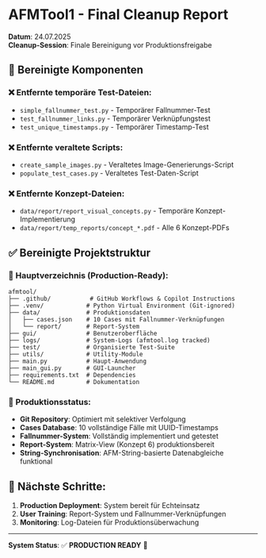 # AFMTool1 - Final Cleanup Report
**Datum**: 24.07.2025  
**Cleanup-Session**: Finale Bereinigung vor Produktionsfreigabe

## 🧹 Bereinigte Komponenten

### ❌ Entfernte temporäre Test-Dateien:
- `simple_fallnummer_test.py` - Temporärer Fallnummer-Test
- `test_fallnummer_links.py` - Temporärer Verknüpfungstest  
- `test_unique_timestamps.py` - Temporärer Timestamp-Test

### ❌ Entfernte veraltete Scripts:
- `create_sample_images.py` - Veraltetes Image-Generierungs-Script
- `populate_test_cases.py` - Veraltetes Test-Daten-Script

### ❌ Entfernte Konzept-Dateien:
- `data/report/report_visual_concepts.py` - Temporäre Konzept-Implementierung
- `data/report/temp_reports/concept_*.pdf` - Alle 6 Konzept-PDFs

## ✅ Bereinigte Projektstruktur

### 📁 Hauptverzeichnis (Production-Ready):
```
afmtool/
├── .github/           # GitHub Workflows & Copilot Instructions
├── .venv/            # Python Virtual Environment (Git-ignored)
├── data/             # Produktionsdaten
│   ├── cases.json    # 10 Cases mit Fallnummer-Verknüpfungen
│   └── report/       # Report-System
├── gui/              # Benutzeroberfläche
├── logs/             # System-Logs (afmtool.log tracked)
├── test/             # Organisierte Test-Suite
├── utils/            # Utility-Module
├── main.py           # Haupt-Anwendung
├── main_gui.py       # GUI-Launcher
├── requirements.txt  # Dependencies
└── README.md         # Dokumentation
```

### 🎯 Produktionsstatus:
- **Git Repository**: Optimiert mit selektiver Verfolgung
- **Cases Database**: 10 vollständige Fälle mit UUID-Timestamps
- **Fallnummer-System**: Vollständig implementiert und getestet
- **Report-System**: Matrix-View (Konzept 6) produktionsbereit
- **String-Synchronisation**: AFM-String-basierte Datenabgleiche funktional

## 🚀 Nächste Schritte:
1. **Production Deployment**: System bereit für Echteinsatz
2. **User Training**: Report-System und Fallnummer-Verknüpfungen
3. **Monitoring**: Log-Dateien für Produktionsüberwachung

---
**System Status**: ✅ **PRODUCTION READY** 🎉
